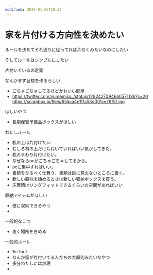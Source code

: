 ```yaml
---
modified: 2025-01-05T18:37
---
```

# 家を片付ける方向性を決めたい

ルールを決めてそれ通りに従ってれば片付くみたいなのにしたい

そしてルールはシンプルにしたい

片付いているの定義

なんかまず目標を作るらしい

- ごちゃごちゃしてるけどかわいい部屋  
- https://twitter.com/yumemiso_/status/1282427094660571136?s=20  
https://scrapbox.io/files/655aa4e111a53d001ce76f51.jpg  

ほしいやつ

- 長期保管予備品ボックスがほしい

わたしルール

- 机の上は片付けたい  
- むしろ机の上だけ片付いていればいい気がしてきた。  
- 机のまわり片付けたい。  
- なぜならpcがごちゃごちゃしてるから。  
- pcに集中すればいい。  
- 書類をなるべく仕舞う、書類は目に見えないところに置く。  
- 新しい趣味を始めるときは新しい収納ボックスを買う。  
- 床面積はリングフィットできるくらいの空間があればいい  

収納アイテムがほしい

- 壁に収納できるやつ  
-  

一般的なこつ

- 置く場所をきめる

一般的ルール

- 1in 1out  
- なんか家が片付いてる人たちの大原則みたいなやつ  
- 多分わたしには無理  
-